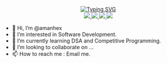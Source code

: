 <p align="center">
<a href="https://git.io/typing-svg"><img src="https://readme-typing-svg.demolab.com?font=Fira+Code&pause=1000&center=true&vCenter=true&multiline=true&width=435&height=100&lines=Amanhex;Computer+Science+Undergrad;DSA+%7C+Web+Dev+%7C+Python" alt="Typing SVG" /></a>
<br/>

<a href="[https://amanhex.github.io/](https://amanhex.github.io/react-portfolio/)">
    <img src="https://img.shields.io/badge/Portfolio-Amanhex-red?style=flat-square">
</a>
<a href="https://drive.google.com/drive/folders/1cTSOaNf4eirrh83dj0mIPdnVcoMFx7yT?usp=share_link">
    <img src="https://img.shields.io/badge/PDF-CV-red?style=flat-square&logo=adobe">
</a>
<a href="https://www.linkedin.com/in/amansingh4958">
    <img src="https://img.shields.io/badge/-Linkedin-blue?style=flat-square&logo=linkedin">
</a>
<a href="mailto:aamankumar4958@gmail.com">
    <img src="https://img.shields.io/badge/-Email-red?style=flat-square&logo=gmail&logoColor=white">
</a>
</p>

- 👋 Hi, I’m @amanhex
- 👀 I’m interested in Software Development.
- 🌱 I’m currently learning DSA and Competitive Programming.
- 💞️ I’m looking to collaborate on ...
- 📫 How to reach me : Email me.
